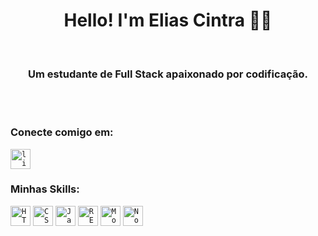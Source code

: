 <h1 align="center">Hello! I'm Elias Cintra 👨‍💻 </h1>
<br>
<h3 align="center">Um estudante de Full Stack apaixonado por codificação.</h3>
<br>
<br>

<h3 align="left">Conecte comigo em:</h3>
<p align="left">

<a href="https://www.linkedin.com/in/elias-cintra/" target="blank"> 
<code><img height="32" src="https://img.shields.io/badge/linkedin-20232A?style=for-the-badge&logo=linkedin&logoColor=white" alt="linkedin"/></code></code></a>
</code></code>
</p>

<h3 align="left">Minhas Skills:</h3>

<p align="left"> 

<code><img height="32" src="https://img.shields.io/badge/HTML5-E34F26?style=for-the-badge&logo=html5&logoColor=white" alt="HTML5"/></code></code>
<code><img height="32" src="https://img.shields.io/badge/CSS3-1572B6?style=for-the-badge&logo=css3&logoColor=white" alt="CSS"/></code>
<code><img height="32" src="https://img.shields.io/badge/JavaScript-20232A?style=for-the-badge&logo=javascript&logoColor=F7DF1E" alt="Javascript"/></code>
<code><img height="32" src="https://img.shields.io/badge/React-20232A?style=for-the-badge&logo=react&logoColor=61DAFB" alt="REACT.JS"/></code></code>
<code><img height="32" src="https://img.shields.io/badge/-MongoDb-20232A?style=for-the-badge&logo=MongoDB" alt="MongoDB"/></code>
<code><img height="32" src="https://img.shields.io/badge/-NodeJs%20-20232A?style=for-the-badge&logo=Node&logoColor=white" alt="NodeJS"/></code>

</p>
